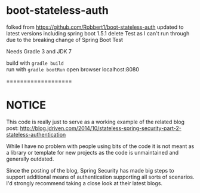 boot-stateless-auth
===================

folked from https://github.com/Robbert1/boot-stateless-auth
updated to latest versions including spring boot 1.5.1
delete Test as I can't run through due to the breaking change of Spring Boot Test

Needs Gradle 3 and JDK 7

build with `gradle build`  
run with `gradle bootRun`
open browser localhost:8080

===================

NOTICE 
===================

This code is really just to serve as a working example of the related blog post:
http://blog.jdriven.com/2014/10/stateless-spring-security-part-2-stateless-authentication

While I have no problem with people using bits of the code it is not meant as a library 
or template for new projects as the code is unmaintained and generally outdated.

Since the posting of the blog, Spring Security has made big steps to 
support additional means of authentication supporting all sorts of scenarios. 
I'd strongly recommend taking a close look at their latest blogs.
